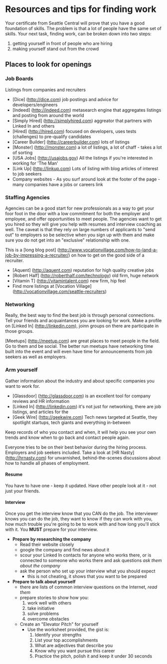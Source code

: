 Resources and tips for finding work
======

Your certificate from Seattle Central will prove that you have a good foundation of skills. The problem is that a lot of people have the same set of skills. Your next task, finding work, can be broken down into two steps:

1. getting yourself in front of people who are hiring
2. making yourself stand out from the crowd

## Places to look for openings

### Job Boards

Listings from companies and recruiters

- [Dice] (http://dice.com) job postings and advice for developers/engineers
- [Indeed] (http://indeed.com) metasearch engine that aggregates listings and posting from around the world
- [Simply Hired] (http://simplyhired.com) aggreator that partners with Linked In and others
- [Hired] (http://hired.com) focused on developers, uses tests (challenges) to pre-qualify candidates
- [Career Builder] (http://careerbuilder.com) lots of listings
- [Monster] (http://monster.com) a lot of listings, a lot of chaff - takes a lot of sorting
- [USA Jobs] (http://usajobs.gov) All the listings if you're interested in working for 'The Man'
- [Link Up] (http://linkup.com) Lots of listing with blog articles of interest to job seekers
- Company websites - As you surf around look at the footer of the page - many companies have a jobs or careers link

### Staffing Agencies

Agencies can be a good start for new professionals as a way to get your foor foot in the door with a low commitment for both the employer and employee, and offer opportunities to meet people. The agencies want to get you hired so they will give you help with resumes and interview coaching as well. The caveat is that they rely on large numbers of applicants to "send out" to employers so be selective when you sign up with them and make sure you do not get into an "exclusive" relationship with one.

This is a [long blog post] (http://www.vocationvillage.com/how-to-land-a-job-by-impressing-a-recruiter/) on how to get on the good side of a recruiter.

- [Aquent] (http://aquent.com) reputation for high quality creative jobs
- [Robert Half] (http://roberthalf.com/technology) old firm, huge network
- [Vitamin T] (http://vitamintalent.com) new firm, hip feel
- Find more listings at [Vocation Village] (http://vocationvillage.com/seattle-recruiters)

### Networking

Really, the best way to find the best job is through personal connections. Tell your friends and acquaintances you are looking for work. Make a profile on [Linked In] (http://linkedin.com), joinn groups on there are participate in those groups.

[Meetups] (http://meetup.com) are great places to meet people in the field. Go to them and be social. The better run meetups have networking time built into the event and will even have time for announcements from job seekers as well as employers.

### Arm yourself

Gather information about the industry and about specific companies you want to work for.

- [Glassdoor] (http://glassdoor.com) is an excellent tool for company reviews and HR information
- [Linked In] (http://linkedin.com) it's not just for networking, there are job listings, and articles for the
- [Geek Wire] (http://geekwire.com) Tech news targeted at Seattle, they spotlight startups, tech giants and everything in-between

Keep records of who you contact and when, it will help you see your own trends and know when to go back and contact people again.

Everyone tries to be on their best behavior during the hiring process. Employers and job seekers included. Take a look at [HR Nasty] (http://hrnasty.com) for unvarnished, behind-the-scenes discussions about how to handle all phases of employment.

#### Resume

You have to have one - keep it updated. Have other people look at it - not just your friends.

#### Interview

Once you get the interview know that you CAN do the job. The interviewer knows you can do the job, they want to know if they can work with you, how much trouble you're going to be to work with and how long you'll stick with it. You **MUST** prepare for your interview.

- **Prepare by researching the company**
  - Read their website closely
  - google the company and find news about it
  - scour your Linked In contacts for anyone who works there, or is connected to someone who works there and ask questions *ask them about the company*
  - ask the person who set up your interview what you should expect
    - this is not cheating, it shows that you want to be prepared
- **Prepare to talk about yourself**
  - there are lists of common interview questions on the Internet, *read them*
  - prepare stories to show how you:
    1. work well with others
    2. take initiative
    3. solve problems
    4. overcome obstacles
  - Create an "Elevator Pitch" for yourself
    - Use the worksheet provided, the gist is:
      1. Identify your strengths
      2. List your top accomplishments
      3. What are adjectives that describe you
      4. Know why you want pursue this career
      5. Practice the pitch, polish it and keep it under 30 seconds

